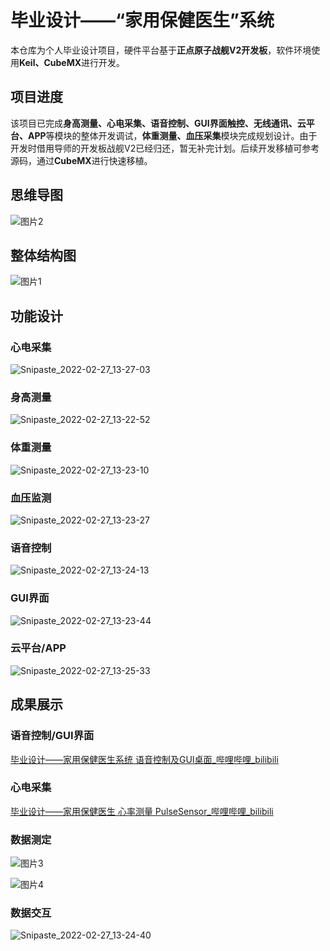 # 毕业设计——“家用保健医生”系统

本仓库为个人毕业设计项目，硬件平台基于**正点原子战舰V2开发板**，软件环境使用**Keil、CubeMX**进行开发。



## 项目进度

该项目已完成**身高测量、心电采集、语音控制、GUI界面触控、无线通讯、云平台、APP**等模块的整体开发调试，**体重测量、血压采集**模块完成规划设计。由于开发时借用导师的开发板战舰V2已经归还，暂无补完计划。后续开发移植可参考源码，通过**CubeMX**进行快速移植。



## 思维导图

![图片2](https://gitee.com/th1matic/BlogPicgo/raw/master/%E5%9B%BE%E7%89%872.png)



## 整体结构图



![图片1](https://gitee.com/th1matic/BlogPicgo/raw/master/%E5%9B%BE%E7%89%871.png)





## 功能设计



### 心电采集

![Snipaste_2022-02-27_13-27-03](https://gitee.com/th1matic/BlogPicgo/raw/master/Snipaste_2022-02-27_13-27-03.png)

### 身高测量

![Snipaste_2022-02-27_13-22-52](https://gitee.com/th1matic/BlogPicgo/raw/master/Snipaste_2022-02-27_13-22-52.png)



### 体重测量

![Snipaste_2022-02-27_13-23-10](https://gitee.com/th1matic/BlogPicgo/raw/master/Snipaste_2022-02-27_13-23-10.png)



### 血压监测

![Snipaste_2022-02-27_13-23-27](https://gitee.com/th1matic/BlogPicgo/raw/master/Snipaste_2022-02-27_13-23-27.png)





### 语音控制

![Snipaste_2022-02-27_13-24-13](https://gitee.com/th1matic/BlogPicgo/raw/master/Snipaste_2022-02-27_13-24-13.png)



### GUI界面

![Snipaste_2022-02-27_13-23-44](https://gitee.com/th1matic/BlogPicgo/raw/master/Snipaste_2022-02-27_13-23-44.png)



### 云平台/APP



![Snipaste_2022-02-27_13-25-33](https://gitee.com/th1matic/BlogPicgo/raw/master/Snipaste_2022-02-27_13-25-33.png)



## 成果展示




### 语音控制/GUI界面

[毕业设计——家用保健医生系统 语音控制及GUI桌面_哔哩哔哩_bilibili](https://www.bilibili.com/video/bv1F3411j71x)



### 心电采集

[毕业设计——家用保健医生 心率测量 PulseSensor_哔哩哔哩_bilibili](https://www.bilibili.com/video/bv1644y1n7w1)



### 数据测定





![图片3](https://gitee.com/th1matic/BlogPicgo/raw/master/%E5%9B%BE%E7%89%873.jpg)

![图片4](https://gitee.com/th1matic/BlogPicgo/raw/master/%E5%9B%BE%E7%89%874.jpg)



### 数据交互

![Snipaste_2022-02-27_13-24-40](https://gitee.com/th1matic/BlogPicgo/raw/master/Snipaste_2022-02-27_13-24-40.png)

